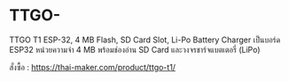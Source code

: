 # TTGO-

TTGO T1
ESP-32, 4 MB Flash, SD Card Slot, Li-Po Battery Charger
เป็นบอร์ด ESP32 หน่วยความจำ 4 MB พร้อมช่องอ่าน SD Card และวงจรชาร์จแบตเตอรี่ (LiPo)

สั่งซื้อ : https://thai-maker.com/product/ttgo-t1/
